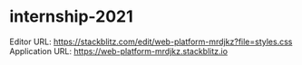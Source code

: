# internship-2021
Editor URL: https://stackblitz.com/edit/web-platform-mrdjkz?file=styles.css
Application URL: https://web-platform-mrdjkz.stackblitz.io
